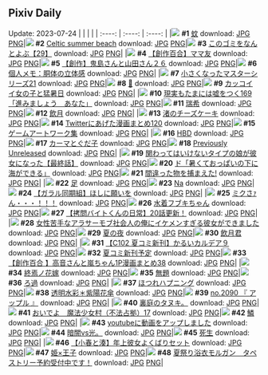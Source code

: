 ## Pixiv Daily
Update: 2023-07-24
|      |      |      |
| :----: | :----: | :----: |
|![](https://pixiv.microyu.workers.dev/c/240x480/img-master/img/2023/07/22/06/00/13/110125322_p0_master1200.jpg) **#1** [蚊](https://www.pixiv.net/artworks/110125322) download: [JPG](https://pixiv.microyu.workers.dev/img-original/img/2023/07/22/06/00/13/110125322_p0.jpg) [PNG](https://pixiv.microyu.workers.dev/img-original/img/2023/07/22/06/00/13/110125322_p0.png)|![](https://pixiv.microyu.workers.dev/c/240x480/img-master/img/2023/07/23/00/00/45/110149325_p0_master1200.jpg) **#2** [Celtic summer beach](https://www.pixiv.net/artworks/110149325) download: [JPG](https://pixiv.microyu.workers.dev/img-original/img/2023/07/23/00/00/45/110149325_p0.jpg) [PNG](https://pixiv.microyu.workers.dev/img-original/img/2023/07/23/00/00/45/110149325_p0.png)|![](https://pixiv.microyu.workers.dev/c/240x480/img-master/img/2023/07/22/12/43/31/110131478_p0_master1200.jpg) **#3** [このゴミをなんとよぶ【29】](https://www.pixiv.net/artworks/110131478) download: [JPG](https://pixiv.microyu.workers.dev/img-original/img/2023/07/22/12/43/31/110131478_p0.jpg) [PNG](https://pixiv.microyu.workers.dev/img-original/img/2023/07/22/12/43/31/110131478_p0.png)|
|![](https://pixiv.microyu.workers.dev/c/240x480/img-master/img/2023/07/22/00/46/57/110120855_p0_master1200.jpg) **#4** [【創作百合】ママ友](https://www.pixiv.net/artworks/110120855) download: [JPG](https://pixiv.microyu.workers.dev/img-original/img/2023/07/22/00/46/57/110120855_p0.jpg) [PNG](https://pixiv.microyu.workers.dev/img-original/img/2023/07/22/00/46/57/110120855_p0.png)|![](https://pixiv.microyu.workers.dev/c/240x480/img-master/img/2023/07/23/00/07/36/110149830_p0_master1200.jpg) **#5** [【創作】鬼島さんと山田さん２６](https://www.pixiv.net/artworks/110149830) download: [JPG](https://pixiv.microyu.workers.dev/img-original/img/2023/07/23/00/07/36/110149830_p0.jpg) [PNG](https://pixiv.microyu.workers.dev/img-original/img/2023/07/23/00/07/36/110149830_p0.png)|![](https://pixiv.microyu.workers.dev/c/240x480/img-master/img/2023/07/22/07/00/10/110125898_p0_master1200.jpg) **#6** [個人メモ：胴体の立体感](https://www.pixiv.net/artworks/110125898) download: [JPG](https://pixiv.microyu.workers.dev/img-original/img/2023/07/22/07/00/10/110125898_p0.jpg) [PNG](https://pixiv.microyu.workers.dev/img-original/img/2023/07/22/07/00/10/110125898_p0.png)|
|![](https://pixiv.microyu.workers.dev/c/240x480/img-master/img/2023/07/23/23/06/10/110180216_p0_master1200.jpg) **#7** [小さくなったマスターシリーズ21](https://www.pixiv.net/artworks/110180216) download: [JPG](https://pixiv.microyu.workers.dev/img-original/img/2023/07/23/23/06/10/110180216_p0.jpg) [PNG](https://pixiv.microyu.workers.dev/img-original/img/2023/07/23/23/06/10/110180216_p0.png)|![](https://pixiv.microyu.workers.dev/c/240x480/img-master/img/2023/07/22/00/22/55/110120149_p0_master1200.jpg) **#8** [🌼](https://www.pixiv.net/artworks/110120149) download: [JPG](https://pixiv.microyu.workers.dev/img-original/img/2023/07/22/00/22/55/110120149_p0.jpg) [PNG](https://pixiv.microyu.workers.dev/img-original/img/2023/07/22/00/22/55/110120149_p0.png)|![](https://pixiv.microyu.workers.dev/c/240x480/img-master/img/2023/07/23/12/00/15/110161654_p0_master1200.jpg) **#9** [カッコイイ女の子と猛暑日](https://www.pixiv.net/artworks/110161654) download: [JPG](https://pixiv.microyu.workers.dev/img-original/img/2023/07/23/12/00/15/110161654_p0.jpg) [PNG](https://pixiv.microyu.workers.dev/img-original/img/2023/07/23/12/00/15/110161654_p0.png)|
|![](https://pixiv.microyu.workers.dev/c/240x480/img-master/img/2023/07/23/18/00/05/110169867_p0_master1200.jpg) **#10** [現実もたまには嘘をつく169「進みましょう　あなた」](https://www.pixiv.net/artworks/110169867) download: [JPG](https://pixiv.microyu.workers.dev/img-original/img/2023/07/23/18/00/05/110169867_p0.jpg) [PNG](https://pixiv.microyu.workers.dev/img-original/img/2023/07/23/18/00/05/110169867_p0.png)|![](https://pixiv.microyu.workers.dev/c/240x480/img-master/img/2023/07/22/05/09/25/110124837_p0_master1200.jpg) **#11** [瑞希](https://www.pixiv.net/artworks/110124837) download: [JPG](https://pixiv.microyu.workers.dev/img-original/img/2023/07/22/05/09/25/110124837_p0.jpg) [PNG](https://pixiv.microyu.workers.dev/img-original/img/2023/07/22/05/09/25/110124837_p0.png)|![](https://pixiv.microyu.workers.dev/c/240x480/img-master/img/2023/07/22/07/08/58/110126000_p0_master1200.jpg) **#12** [飲月](https://www.pixiv.net/artworks/110126000) download: [JPG](https://pixiv.microyu.workers.dev/img-original/img/2023/07/22/07/08/58/110126000_p0.jpg) [PNG](https://pixiv.microyu.workers.dev/img-original/img/2023/07/22/07/08/58/110126000_p0.png)|
|![](https://pixiv.microyu.workers.dev/c/240x480/img-master/img/2023/07/23/20/30/04/110174341_p0_master1200.jpg) **#13** [渚のチーズケーキ](https://www.pixiv.net/artworks/110174341) download: [JPG](https://pixiv.microyu.workers.dev/img-original/img/2023/07/23/20/30/04/110174341_p0.jpg) [PNG](https://pixiv.microyu.workers.dev/img-original/img/2023/07/23/20/30/04/110174341_p0.png)|![](https://pixiv.microyu.workers.dev/c/240x480/img-master/img/2023/07/22/10/53/29/110129281_p0_master1200.jpg) **#14** [Twitterにあげた漫画まとめ120](https://www.pixiv.net/artworks/110129281) download: [JPG](https://pixiv.microyu.workers.dev/img-original/img/2023/07/22/10/53/29/110129281_p0.jpg) [PNG](https://pixiv.microyu.workers.dev/img-original/img/2023/07/22/10/53/29/110129281_p0.png)|![](https://pixiv.microyu.workers.dev/c/240x480/img-master/img/2023/07/23/00/03/00/110149556_p0_master1200.jpg) **#15** [ゲームアートワーク集](https://www.pixiv.net/artworks/110149556) download: [JPG](https://pixiv.microyu.workers.dev/img-original/img/2023/07/23/00/03/00/110149556_p0.jpg) [PNG](https://pixiv.microyu.workers.dev/img-original/img/2023/07/23/00/03/00/110149556_p0.png)|
|![](https://pixiv.microyu.workers.dev/c/240x480/img-master/img/2023/07/23/00/12/00/110149990_p0_master1200.jpg) **#16** [HBD](https://www.pixiv.net/artworks/110149990) download: [JPG](https://pixiv.microyu.workers.dev/img-original/img/2023/07/23/00/12/00/110149990_p0.jpg) [PNG](https://pixiv.microyu.workers.dev/img-original/img/2023/07/23/00/12/00/110149990_p0.png)|![](https://pixiv.microyu.workers.dev/c/240x480/img-master/img/2023/07/22/00/02/28/110119240_p0_master1200.jpg) **#17** [カーマとぐだ子](https://www.pixiv.net/artworks/110119240) download: [JPG](https://pixiv.microyu.workers.dev/img-original/img/2023/07/22/00/02/28/110119240_p0.jpg) [PNG](https://pixiv.microyu.workers.dev/img-original/img/2023/07/22/00/02/28/110119240_p0.png)|![](https://pixiv.microyu.workers.dev/c/240x480/img-master/img/2023/07/23/00/02/05/110149485_p0_master1200.jpg) **#18** [Previously Unreleased](https://www.pixiv.net/artworks/110149485) download: [JPG](https://pixiv.microyu.workers.dev/img-original/img/2023/07/23/00/02/05/110149485_p0.jpg) [PNG](https://pixiv.microyu.workers.dev/img-original/img/2023/07/23/00/02/05/110149485_p0.png)|
|![](https://pixiv.microyu.workers.dev/c/240x480/img-master/img/2023/07/22/00/03/16/110119306_p0_master1200.jpg) **#19** [関わってはいけないタイプの娘が彼女になった【最終話】](https://www.pixiv.net/artworks/110119306) download: [JPG](https://pixiv.microyu.workers.dev/img-original/img/2023/07/22/00/03/16/110119306_p0.jpg) [PNG](https://pixiv.microyu.workers.dev/img-original/img/2023/07/22/00/03/16/110119306_p0.png)|![](https://pixiv.microyu.workers.dev/c/240x480/img-master/img/2023/07/22/18/52/51/110139684_p0_master1200.jpg) **#20** [ド「暑くておっぱいの下に海ができる」](https://www.pixiv.net/artworks/110139684) download: [JPG](https://pixiv.microyu.workers.dev/img-original/img/2023/07/22/18/52/51/110139684_p0.jpg) [PNG](https://pixiv.microyu.workers.dev/img-original/img/2023/07/22/18/52/51/110139684_p0.png)|![](https://pixiv.microyu.workers.dev/c/240x480/img-master/img/2023/07/22/16/38/32/110136300_p0_master1200.jpg) **#21** [間違った物を捕まえた!](https://www.pixiv.net/artworks/110136300) download: [JPG](https://pixiv.microyu.workers.dev/img-original/img/2023/07/22/16/38/32/110136300_p0.jpg) [PNG](https://pixiv.microyu.workers.dev/img-original/img/2023/07/22/16/38/32/110136300_p0.png)|
|![](https://pixiv.microyu.workers.dev/c/240x480/img-master/img/2023/07/22/11/17/29/110129646_p0_master1200.jpg) **#22** [足](https://www.pixiv.net/artworks/110129646) download: [JPG](https://pixiv.microyu.workers.dev/img-original/img/2023/07/22/11/17/29/110129646_p0.jpg) [PNG](https://pixiv.microyu.workers.dev/img-original/img/2023/07/22/11/17/29/110129646_p0.png)|![](https://pixiv.microyu.workers.dev/c/240x480/img-master/img/2023/07/22/02/02/38/110122492_p0_master1200.jpg) **#23** [Na](https://www.pixiv.net/artworks/110122492) download: [JPG](https://pixiv.microyu.workers.dev/img-original/img/2023/07/22/02/02/38/110122492_p0.jpg) [PNG](https://pixiv.microyu.workers.dev/img-original/img/2023/07/22/02/02/38/110122492_p0.png)|![](https://pixiv.microyu.workers.dev/c/240x480/img-master/img/2023/07/22/10/07/57/110128600_p0_master1200.jpg) **#24** [【ガラル同期組】ほしに願いを](https://www.pixiv.net/artworks/110128600) download: [JPG](https://pixiv.microyu.workers.dev/img-original/img/2023/07/22/10/07/57/110128600_p0.jpg) [PNG](https://pixiv.microyu.workers.dev/img-original/img/2023/07/22/10/07/57/110128600_p0.png)|
|![](https://pixiv.microyu.workers.dev/c/240x480/img-master/img/2023/07/23/21/02/11/110175495_p0_master1200.jpg) **#25** [ミクさｧん・・・！！！](https://www.pixiv.net/artworks/110175495) download: [JPG](https://pixiv.microyu.workers.dev/img-original/img/2023/07/23/21/02/11/110175495_p0.jpg) [PNG](https://pixiv.microyu.workers.dev/img-original/img/2023/07/23/21/02/11/110175495_p0.png)|![](https://pixiv.microyu.workers.dev/c/240x480/img-master/img/2023/07/22/00/04/10/110119372_p0_master1200.jpg) **#26** [水着フブキちゃん](https://www.pixiv.net/artworks/110119372) download: [JPG](https://pixiv.microyu.workers.dev/img-original/img/2023/07/22/00/04/10/110119372_p0.jpg) [PNG](https://pixiv.microyu.workers.dev/img-original/img/2023/07/22/00/04/10/110119372_p0.png)|![](https://pixiv.microyu.workers.dev/c/240x480/img-master/img/2023/07/23/12/00/24/110161681_p0_master1200.jpg) **#27** [【拷問バイトくんの日常】20話更新！](https://www.pixiv.net/artworks/110161681) download: [JPG](https://pixiv.microyu.workers.dev/img-original/img/2023/07/23/12/00/24/110161681_p0.jpg) [PNG](https://pixiv.microyu.workers.dev/img-original/img/2023/07/23/12/00/24/110161681_p0.png)|
|![](https://pixiv.microyu.workers.dev/c/240x480/img-master/img/2023/07/23/06/48/30/110156431_p0_master1200.jpg) **#28** [女性苦手なアラサーモブ社会人の俺にイケメンすぎる彼女ができました](https://www.pixiv.net/artworks/110156431) download: [JPG](https://pixiv.microyu.workers.dev/img-original/img/2023/07/23/06/48/30/110156431_p0.jpg) [PNG](https://pixiv.microyu.workers.dev/img-original/img/2023/07/23/06/48/30/110156431_p0.png)|![](https://pixiv.microyu.workers.dev/c/240x480/img-master/img/2023/07/22/10/59/42/110129369_p0_master1200.jpg) **#29** [夏の夜](https://www.pixiv.net/artworks/110129369) download: [JPG](https://pixiv.microyu.workers.dev/img-original/img/2023/07/22/10/59/42/110129369_p0.jpg) [PNG](https://pixiv.microyu.workers.dev/img-original/img/2023/07/22/10/59/42/110129369_p0.png)|![](https://pixiv.microyu.workers.dev/c/240x480/img-master/img/2023/07/23/19/30/02/110172404_p0_master1200.jpg) **#30** [飲月君](https://www.pixiv.net/artworks/110172404) download: [JPG](https://pixiv.microyu.workers.dev/img-original/img/2023/07/23/19/30/02/110172404_p0.jpg) [PNG](https://pixiv.microyu.workers.dev/img-original/img/2023/07/23/19/30/02/110172404_p0.png)|
|![](https://pixiv.microyu.workers.dev/c/240x480/img-master/img/2023/07/23/00/02/57/110149553_p0_master1200.jpg) **#31** [【C102 夏コミ新刊】かるいカルデア９](https://www.pixiv.net/artworks/110149553) download: [JPG](https://pixiv.microyu.workers.dev/img-original/img/2023/07/23/00/02/57/110149553_p0.jpg) [PNG](https://pixiv.microyu.workers.dev/img-original/img/2023/07/23/00/02/57/110149553_p0.png)|![](https://pixiv.microyu.workers.dev/c/240x480/img-master/img/2023/07/22/08/02/08/110126712_p0_master1200.jpg) **#32** [夏コミ新刊予定](https://www.pixiv.net/artworks/110126712) download: [JPG](https://pixiv.microyu.workers.dev/img-original/img/2023/07/22/08/02/08/110126712_p0.jpg) [PNG](https://pixiv.microyu.workers.dev/img-original/img/2023/07/22/08/02/08/110126712_p0.png)|![](https://pixiv.microyu.workers.dev/c/240x480/img-master/img/2023/07/22/00/04/23/110119388_p0_master1200.jpg) **#33** [【創作百合 】高音さんと嵐ちゃん1P漫画まとめ38](https://www.pixiv.net/artworks/110119388) download: [JPG](https://pixiv.microyu.workers.dev/img-original/img/2023/07/22/00/04/23/110119388_p0.jpg) [PNG](https://pixiv.microyu.workers.dev/img-original/img/2023/07/22/00/04/23/110119388_p0.png)|
|![](https://pixiv.microyu.workers.dev/c/240x480/img-master/img/2023/07/23/00/28/53/110149347_p0_master1200.jpg) **#34** [終焉ノ花嫁](https://www.pixiv.net/artworks/110149347) download: [JPG](https://pixiv.microyu.workers.dev/img-original/img/2023/07/23/00/28/53/110149347_p0.jpg) [PNG](https://pixiv.microyu.workers.dev/img-original/img/2023/07/23/00/28/53/110149347_p0.png)|![](https://pixiv.microyu.workers.dev/c/240x480/img-master/img/2023/07/23/08/50/47/110158080_p0_master1200.jpg) **#35** [無題](https://www.pixiv.net/artworks/110158080) download: [JPG](https://pixiv.microyu.workers.dev/img-original/img/2023/07/23/08/50/47/110158080_p0.jpg) [PNG](https://pixiv.microyu.workers.dev/img-original/img/2023/07/23/08/50/47/110158080_p0.png)|![](https://pixiv.microyu.workers.dev/c/240x480/img-master/img/2023/07/23/02/02/11/110152701_p0_master1200.jpg) **#36** [ろ過](https://www.pixiv.net/artworks/110152701) download: [JPG](https://pixiv.microyu.workers.dev/img-original/img/2023/07/23/02/02/11/110152701_p0.jpg) [PNG](https://pixiv.microyu.workers.dev/img-original/img/2023/07/23/02/02/11/110152701_p0.png)|
|![](https://pixiv.microyu.workers.dev/c/240x480/img-master/img/2023/07/23/00/04/52/110149682_p0_master1200.jpg) **#37** [ほつれハプニング](https://www.pixiv.net/artworks/110149682) download: [JPG](https://pixiv.microyu.workers.dev/img-original/img/2023/07/23/00/04/52/110149682_p0.jpg) [PNG](https://pixiv.microyu.workers.dev/img-original/img/2023/07/23/00/04/52/110149682_p0.png)|![](https://pixiv.microyu.workers.dev/c/240x480/img-master/img/2023/07/23/00/06/11/110149769_p0_master1200.jpg) **#38** [透明水彩＊紫陽花傘](https://www.pixiv.net/artworks/110149769) download: [JPG](https://pixiv.microyu.workers.dev/img-original/img/2023/07/23/00/06/11/110149769_p0.jpg) [PNG](https://pixiv.microyu.workers.dev/img-original/img/2023/07/23/00/06/11/110149769_p0.png)|![](https://pixiv.microyu.workers.dev/c/240x480/img-master/img/2023/07/23/01/40/54/110152387_p0_master1200.jpg) **#39** [no.2090 『 アップル 』](https://www.pixiv.net/artworks/110152387) download: [JPG](https://pixiv.microyu.workers.dev/img-original/img/2023/07/23/01/40/54/110152387_p0.jpg) [PNG](https://pixiv.microyu.workers.dev/img-original/img/2023/07/23/01/40/54/110152387_p0.png)|
|![](https://pixiv.microyu.workers.dev/c/240x480/img-master/img/2023/07/23/14/18/13/110163821_p0_master1200.jpg) **#40** [裏庭のタヌキ。](https://www.pixiv.net/artworks/110163821) download: [JPG](https://pixiv.microyu.workers.dev/img-original/img/2023/07/23/14/18/13/110163821_p0.jpg) [PNG](https://pixiv.microyu.workers.dev/img-original/img/2023/07/23/14/18/13/110163821_p0.png)|![](https://pixiv.microyu.workers.dev/c/240x480/img-master/img/2023/07/22/17/28/48/110137438_p0_master1200.jpg) **#41** [おいでよ　魔法少女村（不法占拠）17](https://www.pixiv.net/artworks/110137438) download: [JPG](https://pixiv.microyu.workers.dev/img-original/img/2023/07/22/17/28/48/110137438_p0.jpg) [PNG](https://pixiv.microyu.workers.dev/img-original/img/2023/07/22/17/28/48/110137438_p0.png)|![](https://pixiv.microyu.workers.dev/c/240x480/img-master/img/2023/07/22/18/37/53/110139283_p0_master1200.jpg) **#42** [鱗](https://www.pixiv.net/artworks/110139283) download: [JPG](https://pixiv.microyu.workers.dev/img-original/img/2023/07/22/18/37/53/110139283_p0.jpg) [PNG](https://pixiv.microyu.workers.dev/img-original/img/2023/07/22/18/37/53/110139283_p0.png)|
|![](https://pixiv.microyu.workers.dev/c/240x480/img-master/img/2023/07/23/08/30/01/110157783_p0_master1200.jpg) **#43** [youtubeに動画をアップしました](https://www.pixiv.net/artworks/110157783) download: [JPG](https://pixiv.microyu.workers.dev/img-original/img/2023/07/23/08/30/01/110157783_p0.jpg) [PNG](https://pixiv.microyu.workers.dev/img-original/img/2023/07/23/08/30/01/110157783_p0.png)|![](https://pixiv.microyu.workers.dev/c/240x480/img-master/img/2023/07/22/23/48/24/110147770_p0_master1200.jpg) **#44** [暗闇vs光。](https://www.pixiv.net/artworks/110147770) download: [JPG](https://pixiv.microyu.workers.dev/img-original/img/2023/07/22/23/48/24/110147770_p0.jpg) [PNG](https://pixiv.microyu.workers.dev/img-original/img/2023/07/22/23/48/24/110147770_p0.png)|![](https://pixiv.microyu.workers.dev/c/240x480/img-master/img/2023/07/22/00/02/51/110119278_p0_master1200.jpg) **#45** [死生](https://www.pixiv.net/artworks/110119278) download: [JPG](https://pixiv.microyu.workers.dev/img-original/img/2023/07/22/00/02/51/110119278_p0.jpg) [PNG](https://pixiv.microyu.workers.dev/img-original/img/2023/07/22/00/02/51/110119278_p0.png)|
|![](https://pixiv.microyu.workers.dev/c/240x480/img-master/img/2023/07/23/18/05/12/110170121_p0_master1200.jpg) **#46** [【小春と湊】年上彼女よくばりセット](https://www.pixiv.net/artworks/110170121) download: [JPG](https://pixiv.microyu.workers.dev/img-original/img/2023/07/23/18/05/12/110170121_p0.jpg) [PNG](https://pixiv.microyu.workers.dev/img-original/img/2023/07/23/18/05/12/110170121_p0.png)|![](https://pixiv.microyu.workers.dev/c/240x480/img-master/img/2023/07/23/00/03/59/110149630_p0_master1200.jpg) **#47** [姫×王子](https://www.pixiv.net/artworks/110149630) download: [JPG](https://pixiv.microyu.workers.dev/img-original/img/2023/07/23/00/03/59/110149630_p0.jpg) [PNG](https://pixiv.microyu.workers.dev/img-original/img/2023/07/23/00/03/59/110149630_p0.png)|![](https://pixiv.microyu.workers.dev/c/240x480/img-master/img/2023/07/22/00/00/44/110119027_p0_master1200.jpg) **#48** [夏祭り浴衣モルガン　タペストリー予約受付中です！](https://www.pixiv.net/artworks/110119027) download: [JPG](https://pixiv.microyu.workers.dev/img-original/img/2023/07/22/00/00/44/110119027_p0.jpg) [PNG](https://pixiv.microyu.workers.dev/img-original/img/2023/07/22/00/00/44/110119027_p0.png)|
